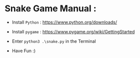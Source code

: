 # Snake Game Manual :

- Install ``Python`` : https://www.python.org/downloads/

- Install ``pygame`` : https://www.pygame.org/wiki/GettingStarted 

- Enter ``python3 .\snake.py`` in the Terminal

- Have Fun :) 
